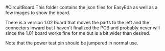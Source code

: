 #CircuitBoard
This folder contains the json files for EasyEda as well as a few images to show the board.

There is a version 1.02 board that moves the parts to the left and the connectors inward but I haven't finalized the PCB and probably never will since the 1.01 board works fine for me but is a bit wider than desired.

Note that the power test pin should be jumpered in normal use.

